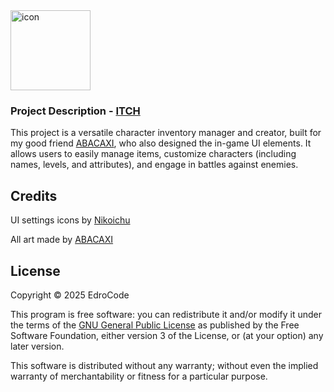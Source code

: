 <img width="128" height="128" alt="icon" src="https://github.com/user-attachments/assets/d612a0c4-8b3c-4180-84fc-aff35d32f1ac" />

### Project Description - [ITCH](https://edroz.itch.io/herolab)

This project is a versatile character inventory manager and creator, built for my good friend [ABACAXI](https://www.tiktok.com/@abacaxigrelhado?lang=en), who also designed the in-game UI elements. It allows users to easily manage items, customize characters (including names, levels, and attributes), and engage in battles against enemies.

## Credits

UI settings icons by [Nikoichu](https://nikoichu.itch.io/)

All art made by [ABACAXI](https://www.tiktok.com/@abacaxigrelhado?lang=en)

## License

Copyright © 2025 EdroCode

This program is free software: you can redistribute it and/or modify it under the terms of the [GNU General Public License](https://www.gnu.org/licenses/) as published by the Free Software Foundation, either version 3 of the License, or (at your option) any later version.

This software is distributed without any warranty; without even the implied warranty of merchantability or fitness for a particular purpose.
